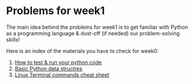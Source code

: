# Problems for week1

The main idea behind the problems for week1 is to get familiar with Python as a programming language & dust-off (if needed) our problem-solving skills!

Here is an index of the materials you have to check for week0:

1. [How to test & run your python code](materials/how_to_run_your_python_code.md)
2. [Basic Python data structres](materials/python_data_structures.md)
3. [Linux Terminal commands cheat sheet](http://cli.learncodethehardway.org/bash_cheat_sheet.pdf)

